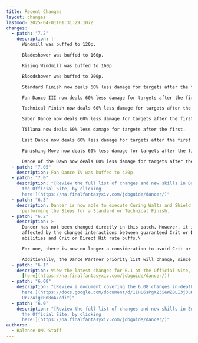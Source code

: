 ```yaml
---
title: Recent Changes
layout: changes
lastmod: 2025-04-01T01:31:29.107Z
changes:
  - patch: "7.2"
    description: |-
      Windmill was buffed to 120p.

      Bladeshower was buffed to 160p.

      Rising Windmill was buffed to 160p.

      Bloodshower was buffed to 200p.

      Standard Finish now deals 60% less damage for targets after the first.

      Fan Dance III now deals 60% less damage for targets after the first.

      Technical Finish now deals 60% less damage for targets after the first.

      Saber Dance now deals 60% less damage for targets after the first.

      Tillana now deals 60% less damage for targets after the first.

      Last Dance now deals 60% less damage for targets after the first.

      Finishing Move now deals 60% less damage for targets after the first.

      Dance of the Dawn now deals 60% less damage for targets after the first.
  - patch: "7.05"
    description: Fan Dance IV was buffed to 420p.
  - patch: "7.0"
    description: "[Review the full list of changes and new skills in Dawntrail on
      the Official Site, by clicking
      here!](https://na.finalfantasyxiv.com/jobguide/dancer/)"
  - patch: "6.3"
    description: Dancer is now able to execute Curing Waltz and Shield Samba while
      performing the Steps for a Standard or Technical Finish.
  - patch: "6.2"
    description: >-
      Dancer has not been changed directly in this patch. However, it is
      affected by the changed interactions between guaranteed Crit or Direct Hit
      abilities and Crit or Direct Hit rate buffs.\

      For one, there is now no longer a consideration to avoid Crit or DH buffs with Starfall Dance, since the Ability will now receive full benefit from these buffs.\

      Additionally, the Dance Partner priority list will change, since a major factor in Dance Partner choice was the benefit from Devilment.
  - patch: "6.1"
    description: View the latest changes for 6.1 at the Official Site, located
      [here](https://na.finalfantasyxiv.com/jobguide/dancer/)!
  - patch: "6.08"
    description: "[Review a document covering the 6.08 changes in-depth by clicking
      here.](https://docs.google.com/document/d/1IHL6sPgX23ieWZBLI3j3uHSN-rN6Gj\
      Ur7ZAigkRn8oA/edit)"
  - patch: "6.0"
    description: "[Review the full list of changes and new skills in Endwalker on
      the Official Site, by clicking
      here!](https://na.finalfantasyxiv.com/jobguide/dancer/)"
authors:
  - Balance-DNC-Staff
---
```

